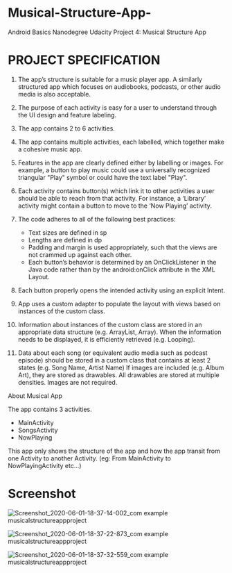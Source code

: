 # Musical-Structure-App-
Android Basics Nanodegree Udacity Project 4: Musical Structure App
# PROJECT SPECIFICATION
1. The app’s structure is suitable for a music player app. A similarly structured app which focuses on audiobooks, podcasts, or other audio media is also acceptable.

2. The purpose of each activity is easy for a user to understand through the UI design and feature labeling.

3. The app contains 2 to 6 activities.

4. The app contains multiple activities, each labelled, which together make a cohesive music app.

5. Features in the app are clearly defined either by labelling or images. For example, a button to play music could use a universally recognized triangular "Play" symbol or could have the text label "Play".

6. Each activity contains button(s) which link it to other activities a user should be able to reach from that activity. For instance, a ‘Library’ activity might contain a button to move to the ‘Now Playing’ activity.

7. The code adheres to all of the following best practices:

     - Text sizes are defined in sp
     - Lengths are defined in dp
     - Padding and margin is used appropriately, such that the views are not crammed up against each other.
     - Each button’s behavior is determined by an OnClickListener in the Java code rather than by the android:onClick attribute in the XML Layout.
8. Each button properly opens the intended activity using an explicit Intent.

9. App uses a custom adapter to populate the layout with views based on instances of the custom class.

10. Information about instances of the custom class are stored in an appropriate data structure (e.g. ArrayList, Array). When the information needs to be displayed, it is efficiently retrieved (e.g. Looping).

11. Data about each song (or equivalent audio media such as podcast episode) should be stored in a custom class that contains at least 2 states (e.g. Song Name, Artist Name) If images are included (e.g. Album Art), they are stored as drawables. All drawables are stored at multiple densities. Images are not required.

About Musical App

The app contains 3 activities.

  - MainActivity
  - SongsActivity
  - NowPlaying
  
This app only shows the structure of the app and how the app transit from one Activity to another Activity. (eg: From MainActivity to NowPlayingActivity etc...)
# Screenshot
 ![Screenshot_2020-06-01-18-37-14-002_com example musicalstructureappproject](https://user-images.githubusercontent.com/65824232/83412314-7ddccb80-a437-11ea-8c44-c0585fcc48ee.jpg)
 
 ![Screenshot_2020-06-01-18-37-22-873_com example musicalstructureappproject](https://user-images.githubusercontent.com/65824232/83412364-93ea8c00-a437-11ea-934f-75b00095d361.jpg)
 
 ![Screenshot_2020-06-01-18-37-32-559_com example musicalstructureappproject](https://user-images.githubusercontent.com/65824232/83412414-a8c71f80-a437-11ea-801d-efd23794271d.jpg)
